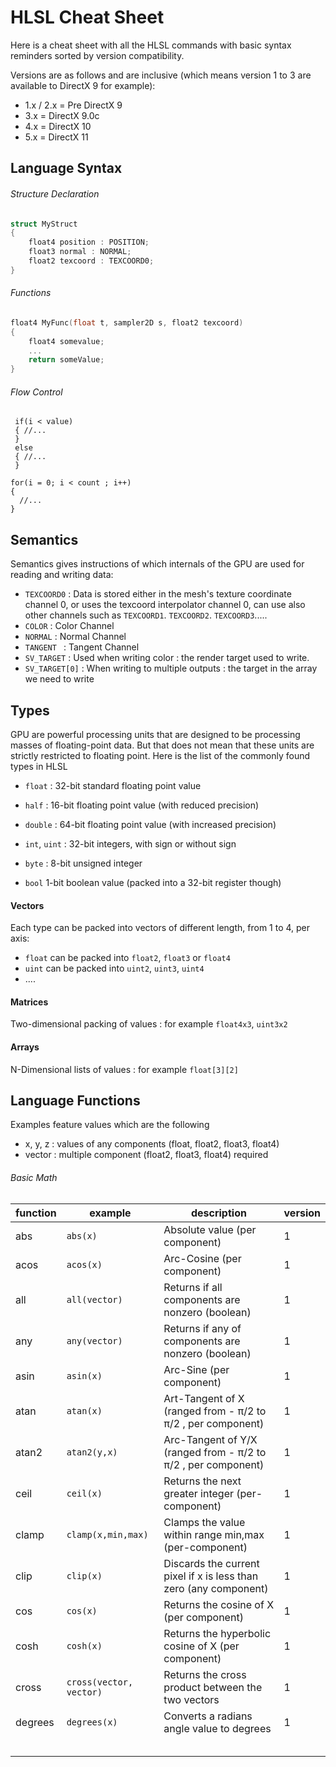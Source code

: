 # HLSL Cheat Sheet

Here is a cheat sheet with all the HLSL commands with basic syntax reminders sorted by version compatibility.

Versions are as follows and are inclusive (which means version 1 to 3 are available to DirectX 9 for example):

* 1.x / 2.x = Pre DirectX 9
* 3.x = DirectX 9.0c
* 4.x = DirectX 10
* 5.x = DirectX 11

## Language Syntax

###### Structure Declaration

```c
struct MyStruct
{
	float4 position : POSITION;
	float3 normal : NORMAL;
  	float2 texcoord : TEXCOORD0;
}
```

###### Functions

```c
float4 MyFunc(float t, sampler2D s, float2 texcoord)
{
	float4 somevalue;
	...
	return someValue;
}
```

###### Flow Control

```
 if(i < value)
 { //...
 }
 else
 { //...
 }
```

```
for(i = 0; i < count ; i++)
{
  //...
}
```

## Semantics

Semantics gives instructions of which internals of the GPU are used for reading and writing data:

* `TEXCOORD0` : Data is stored either in the mesh's texture coordinate channel 0, or uses the texcoord interpolator channel 0, can use also other channels such as `TEXCOORD1`. `TEXCOORD2`. `TEXCOORD3`.....
* `COLOR` : Color Channel
* `NORMAL` : Normal Channel
* `TANGENT ` : Tangent Channel
* `SV_TARGET` : Used when writing color : the render target used to write.
* `SV_TARGET[0]` : When writing to multiple outputs : the target in the array we need to write

## Types

GPU are powerful processing units that are designed to be processing masses of floating-point data. But that does not mean that these units are strictly restricted to floating point. Here is the list of the commonly found types in HLSL

* `float` : 32-bit standard floating point value

* `half` : 16-bit floating point value (with reduced precision)
* `double` : 64-bit floating point value (with increased precision)
* `int`, `uint` : 32-bit integers, with sign or without sign
* `byte` : 8-bit unsigned integer
* `bool` 1-bit boolean value (packed into a 32-bit register though)

#### Vectors

Each type can be packed into vectors of different length, from 1 to 4, per axis:

* `float` can be packed into `float2`, `float3` or `float4`
* `uint` can be packed into `uint2`, `uint3`, `uint4`
* ....

#### Matrices

Two-dimensional packing of values : for example `float4x3`, `uint3x2`

#### Arrays

N-Dimensional lists of values : for example `float[3][2]`

## Language Functions

Examples feature values which are the following

* x, y, z : values of any components (float, float2, float3, float4)
* vector : multiple component (float2, float3, float4) required

###### Basic Math

| function | example                 | description                              | version |
| -------- | ----------------------- | ---------------------------------------- | ------- |
| abs      | `abs(x)`                | Absolute value (per component)           | 1       |
| acos     | `acos(x)`               | Arc-Cosine (per component)               | 1       |
| all      | `all(vector)`           | Returns if all components are nonzero (boolean) | 1       |
| any      | `any(vector)`           | Returns if any of components are nonzero (boolean) | 1       |
| asin     | `asin(x)`               | Arc-Sine (per component)                 | 1       |
| atan     | `atan(x)`               | Art-Tangent of X (ranged from - π/2 to π/2 , per component) | 1       |
| atan2    | `atan2(y,x)`            | Arc-Tangent of Y/X (ranged from - π/2 to π/2 , per component) | 1       |
| ceil     | `ceil(x)`               | Returns the next greater integer (per-component) | 1       |
| clamp    | `clamp(x,min,max)`      | Clamps the value within range  min,max (per-component) | 1       |
| clip     | `clip(x)`               | Discards the current pixel if x is less than zero (any component) | 1       |
| cos      | `cos(x)`                | Returns the cosine of X (per component)  | 1       |
| cosh     | `cosh(x)`               | Returns the hyperbolic cosine of X (per component) | 1       |
| cross    | `cross(vector, vector)` | Returns the cross product between the two vectors | 1       |
| degrees  | `degrees(x)`            | Converts a radians angle value to degrees | 1       |
|          |                         |                                          |         |
|          |                         |                                          |         |
|          |                         |                                          |         |
|          |                         |                                          |         |
|          |                         |                                          |         |